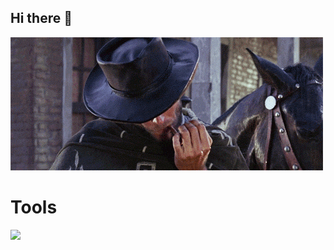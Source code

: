 ## Hi there 👋

<img src="./welcome.gif"/>

# Tools 

  <a href="https://skillicons.dev">
    <img src="https://skillicons.dev/icons?i=html,css,bootstrap,jquery,javascript,vscode, mongodb, nodejs, mongodb npm, " />
  </a>
